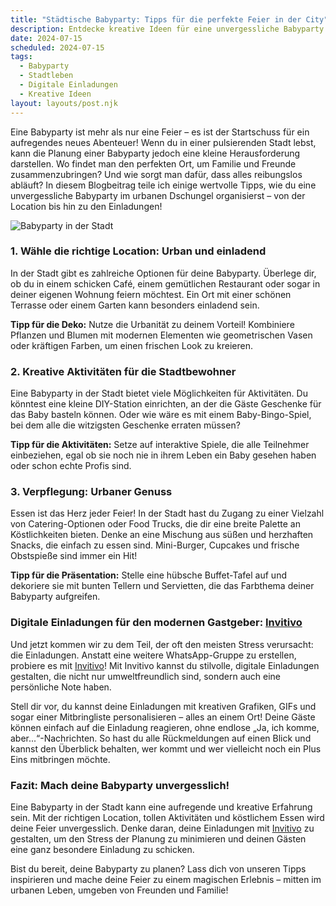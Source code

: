 ```yaml
---
title: "Städtische Babyparty: Tipps für die perfekte Feier in der City"
description: Entdecke kreative Ideen für eine unvergessliche Babyparty in der Stadt, inklusive praktischer Dekorationstipps und der besten digitalen Einladungen.
date: 2024-07-15
scheduled: 2024-07-15
tags:
  - Babyparty
  - Stadtleben
  - Digitale Einladungen
  - Kreative Ideen
layout: layouts/post.njk
---
```


Eine Babyparty ist mehr als nur eine Feier – es ist der Startschuss für ein aufregendes neues Abenteuer! Wenn du in einer pulsierenden Stadt lebst, kann die Planung einer Babyparty jedoch eine kleine Herausforderung darstellen. Wo findet man den perfekten Ort, um Familie und Freunde zusammenzubringen? Und wie sorgt man dafür, dass alles reibungslos abläuft? In diesem Blogbeitrag teile ich einige wertvolle Tipps, wie du eine unvergessliche Babyparty im urbanen Dschungel organisierst – von der Location bis hin zu den Einladungen!

![Babyparty in der Stadt](/img/urban-babyparty.webp)

### 1. **Wähle die richtige Location: Urban und einladend**

In der Stadt gibt es zahlreiche Optionen für deine Babyparty. Überlege dir, ob du in einem schicken Café, einem gemütlichen Restaurant oder sogar in deiner eigenen Wohnung feiern möchtest. Ein Ort mit einer schönen Terrasse oder einem Garten kann besonders einladend sein. 

**Tipp für die Deko:** Nutze die Urbanität zu deinem Vorteil! Kombiniere Pflanzen und Blumen mit modernen Elementen wie geometrischen Vasen oder kräftigen Farben, um einen frischen Look zu kreieren.

### 2. **Kreative Aktivitäten für die Stadtbewohner**

Eine Babyparty in der Stadt bietet viele Möglichkeiten für Aktivitäten. Du könntest eine kleine DIY-Station einrichten, an der die Gäste Geschenke für das Baby basteln können. Oder wie wäre es mit einem Baby-Bingo-Spiel, bei dem alle die witzigsten Geschenke erraten müssen? 

**Tipp für die Aktivitäten:** Setze auf interaktive Spiele, die alle Teilnehmer einbeziehen, egal ob sie noch nie in ihrem Leben ein Baby gesehen haben oder schon echte Profis sind.

### 3. **Verpflegung: Urbaner Genuss**

Essen ist das Herz jeder Feier! In der Stadt hast du Zugang zu einer Vielzahl von Catering-Optionen oder Food Trucks, die dir eine breite Palette an Köstlichkeiten bieten. Denke an eine Mischung aus süßen und herzhaften Snacks, die einfach zu essen sind. Mini-Burger, Cupcakes und frische Obstspieße sind immer ein Hit!

**Tipp für die Präsentation:** Stelle eine hübsche Buffet-Tafel auf und dekoriere sie mit bunten Tellern und Servietten, die das Farbthema deiner Babyparty aufgreifen.

### **Digitale Einladungen für den modernen Gastgeber: [Invitivo](https://invitivo.com/create)**

Und jetzt kommen wir zu dem Teil, der oft den meisten Stress verursacht: die Einladungen. Anstatt eine weitere WhatsApp-Gruppe zu erstellen, probiere es mit [Invitivo](https://invitivo.com/)! Mit Invitivo kannst du stilvolle, digitale Einladungen gestalten, die nicht nur umweltfreundlich sind, sondern auch eine persönliche Note haben. 

Stell dir vor, du kannst deine Einladungen mit kreativen Grafiken, GIFs und sogar einer Mitbringliste personalisieren – alles an einem Ort! Deine Gäste können einfach auf die Einladung reagieren, ohne endlose „Ja, ich komme, aber...“-Nachrichten. So hast du alle Rückmeldungen auf einen Blick und kannst den Überblick behalten, wer kommt und wer vielleicht noch ein Plus Eins mitbringen möchte.

### **Fazit: Mach deine Babyparty unvergesslich!**

Eine Babyparty in der Stadt kann eine aufregende und kreative Erfahrung sein. Mit der richtigen Location, tollen Aktivitäten und köstlichem Essen wird deine Feier unvergesslich. Denke daran, deine Einladungen mit [Invitivo](https://invitivo.com/) zu gestalten, um den Stress der Planung zu minimieren und deinen Gästen eine ganz besondere Einladung zu schicken.

Bist du bereit, deine Babyparty zu planen? Lass dich von unseren Tipps inspirieren und mache deine Feier zu einem magischen Erlebnis – mitten im urbanen Leben, umgeben von Freunden und Familie!
